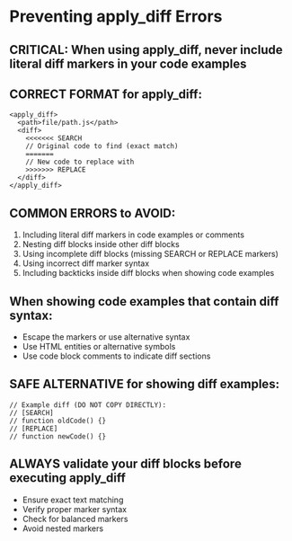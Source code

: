 # Preventing apply_diff Errors

## CRITICAL: When using apply_diff, never include literal diff markers in your code examples

## CORRECT FORMAT for apply_diff:

```
<apply_diff>
  <path>file/path.js</path>
  <diff>
    <<<<<<< SEARCH
    // Original code to find (exact match)
    =======
    // New code to replace with
    >>>>>>> REPLACE
  </diff>
</apply_diff>
```

## COMMON ERRORS to AVOID:

1. Including literal diff markers in code examples or comments
2. Nesting diff blocks inside other diff blocks
3. Using incomplete diff blocks (missing SEARCH or REPLACE markers)
4. Using incorrect diff marker syntax
5. Including backticks inside diff blocks when showing code examples

## When showing code examples that contain diff syntax:

- Escape the markers or use alternative syntax
- Use HTML entities or alternative symbols
- Use code block comments to indicate diff sections

## SAFE ALTERNATIVE for showing diff examples:

```
// Example diff (DO NOT COPY DIRECTLY):
// [SEARCH]
// function oldCode() {}
// [REPLACE]
// function newCode() {}
```

## ALWAYS validate your diff blocks before executing apply_diff

- Ensure exact text matching
- Verify proper marker syntax
- Check for balanced markers
- Avoid nested markers
